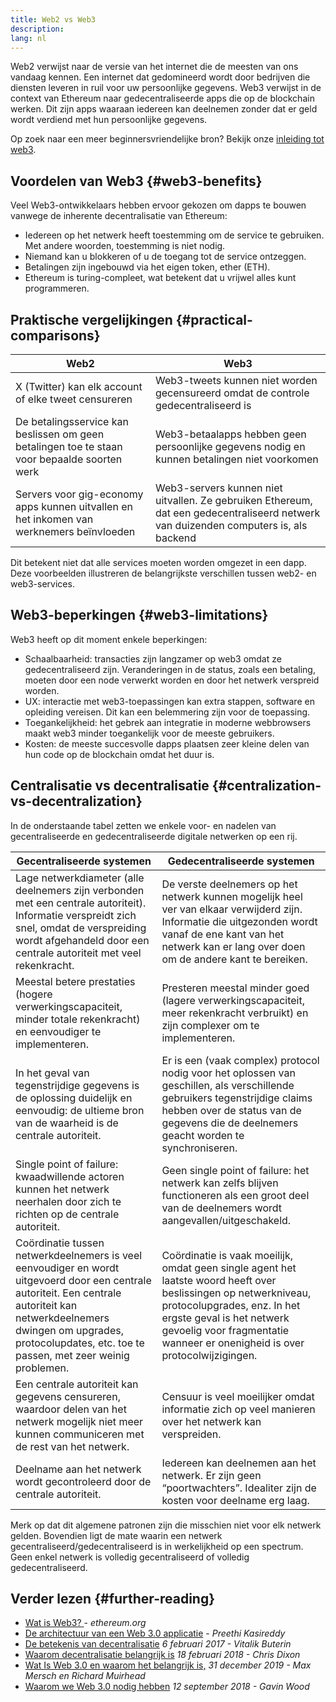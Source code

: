 ```yaml
---
title: Web2 vs Web3
description:
lang: nl
---
```


Web2 verwijst naar de versie van het internet die de meesten van ons vandaag kennen. Een internet dat gedomineerd wordt door bedrijven die diensten leveren in ruil voor uw persoonlijke gegevens. Web3 verwijst in de context van Ethereum naar gedecentraliseerde apps die op de blockchain werken. Dit zijn apps waaraan iedereen kan deelnemen zonder dat er geld wordt verdiend met hun persoonlijke gegevens.

Op zoek naar een meer beginnersvriendelijke bron? Bekijk onze [inleiding tot web3](/web3/).

## Voordelen van Web3 {#web3-benefits}

Veel Web3-ontwikkelaars hebben ervoor gekozen om dapps te bouwen vanwege de inherente decentralisatie van Ethereum:

- Iedereen op het netwerk heeft toestemming om de service te gebruiken. Met andere woorden, toestemming is niet nodig.
- Niemand kan u blokkeren of u de toegang tot de service ontzeggen.
- Betalingen zijn ingebouwd via het eigen token, ether (ETH).
- Ethereum is turing-compleet, wat betekent dat u vrijwel alles kunt programmeren.

## Praktische vergelijkingen {#practical-comparisons}

| Web2                                                                                         | Web3                                                                                                                                 |
| -------------------------------------------------------------------------------------------- | ------------------------------------------------------------------------------------------------------------------------------------ |
| X (Twitter) kan elk account of elke tweet censureren                                         | Web3-tweets kunnen niet worden gecensureerd omdat de controle gedecentraliseerd is                                                   |
| De betalingsservice kan beslissen om geen betalingen toe te staan voor bepaalde soorten werk | Web3-betaalapps hebben geen persoonlijke gegevens nodig en kunnen betalingen niet voorkomen                                          |
| Servers voor gig-economy apps kunnen uitvallen en het inkomen van werknemers beïnvloeden     | Web3-servers kunnen niet uitvallen. Ze gebruiken Ethereum, dat een gedecentraliseerd netwerk van duizenden computers is, als backend |

Dit betekent niet dat alle services moeten worden omgezet in een dapp. Deze voorbeelden illustreren de belangrijkste verschillen tussen web2- en web3-services.

## Web3-beperkingen {#web3-limitations}

Web3 heeft op dit moment enkele beperkingen:

- Schaalbaarheid: transacties zijn langzamer op web3 omdat ze gedecentraliseerd zijn. Veranderingen in de status, zoals een betaling, moeten door een node verwerkt worden en door het netwerk verspreid worden.
- UX: interactie met web3-toepassingen kan extra stappen, software en opleiding vereisen. Dit kan een belemmering zijn voor de toepassing.
- Toegankelijkheid: het gebrek aan integratie in moderne webbrowsers maakt web3 minder toegankelijk voor de meeste gebruikers.
- Kosten: de meeste succesvolle dapps plaatsen zeer kleine delen van hun code op de blockchain omdat het duur is.

## Centralisatie vs decentralisatie {#centralization-vs-decentralization}

In de onderstaande tabel zetten we enkele voor- en nadelen van gecentraliseerde en gedecentraliseerde digitale netwerken op een rij.

| Gecentraliseerde systemen                                                                                                                                                                                                                     | Gedecentraliseerde systemen                                                                                                                                                                                                                               |
| --------------------------------------------------------------------------------------------------------------------------------------------------------------------------------------------------------------------------------------------- | --------------------------------------------------------------------------------------------------------------------------------------------------------------------------------------------------------------------------------------------------------- |
| Lage netwerkdiameter (alle deelnemers zijn verbonden met een centrale autoriteit). Informatie verspreidt zich snel, omdat de verspreiding wordt afgehandeld door een centrale autoriteit met veel rekenkracht.                                | De verste deelnemers op het netwerk kunnen mogelijk heel ver van elkaar verwijderd zijn. Informatie die uitgezonden wordt vanaf de ene kant van het netwerk kan er lang over doen om de andere kant te bereiken.                                          |
| Meestal betere prestaties (hogere verwerkingscapaciteit, minder totale rekenkracht) en eenvoudiger te implementeren.                                                                                                                          | Presteren meestal minder goed (lagere verwerkingscapaciteit, meer rekenkracht verbruikt) en zijn complexer om te implementeren.                                                                                                                           |
| In het geval van tegenstrijdige gegevens is de oplossing duidelijk en eenvoudig: de ultieme bron van de waarheid is de centrale autoriteit.                                                                                                   | Er is een (vaak complex) protocol nodig voor het oplossen van geschillen, als verschillende gebruikers tegenstrijdige claims hebben over de status van de gegevens die de deelnemers geacht worden te synchroniseren.                                     |
| Single point of failure: kwaadwillende actoren kunnen het netwerk neerhalen door zich te richten op de centrale autoriteit.                                                                                                                   | Geen single point of failure: het netwerk kan zelfs blijven functioneren als een groot deel van de deelnemers wordt aangevallen/uitgeschakeld.                                                                                                            |
| Coördinatie tussen netwerkdeelnemers is veel eenvoudiger en wordt uitgevoerd door een centrale autoriteit. Een centrale autoriteit kan netwerkdeelnemers dwingen om upgrades, protocolupdates, etc. toe te passen, met zeer weinig problemen. | Coördinatie is vaak moeilijk, omdat geen single agent het laatste woord heeft over beslissingen op netwerkniveau, protocolupgrades, enz. In het ergste geval is het netwerk gevoelig voor fragmentatie wanneer er onenigheid is over protocolwijzigingen. |
| Een centrale autoriteit kan gegevens censureren, waardoor delen van het netwerk mogelijk niet meer kunnen communiceren met de rest van het netwerk.                                                                                           | Censuur is veel moeilijker omdat informatie zich op veel manieren over het netwerk kan verspreiden.                                                                                                                                                       |
| Deelname aan het netwerk wordt gecontroleerd door de centrale autoriteit.                                                                                                                                                                     | Iedereen kan deelnemen aan het netwerk. Er zijn geen “poortwachters”. Idealiter zijn de kosten voor deelname erg laag.                                                                                                                                    |

Merk op dat dit algemene patronen zijn die misschien niet voor elk netwerk gelden. Bovendien ligt de mate waarin een netwerk gecentraliseerd/gedecentraliseerd is in werkelijkheid op een spectrum. Geen enkel netwerk is volledig gecentraliseerd of volledig gedecentraliseerd.

## Verder lezen {#further-reading}

- [Wat is Web3? ](/web3/) - _ethereum.org_
- [De architectuur van een Web 3.0 applicatie](https://www.preethikasireddy.com/post/the-architecture-of-a-web-3-0-application) - _Preethi Kasireddy_
- [De betekenis van decentralisatie](https://medium.com/@VitalikButerin/the-meaning-of-decentralization-a0c92b76a274) _6 februari 2017 - Vitalik Buterin_
- [Waarom decentralisatie belangrijk is](https://medium.com/s/story/why-decentralization-matters-5e3f79f7638e) _18 februari 2018 - Chris Dixon_
- [Wat Is Web 3.0 en waarom het belangrijk is,](https://medium.com/fabric-ventures/what-is-web-3-0-why-it-matters-934eb07f3d2b) _31 december 2019 - Max Mersch en Richard Muirhead_
- [Waarom we Web 3.0 nodig hebben](https://medium.com/@gavofyork/why-we-need-web-3-0-5da4f2bf95ab) _12 september 2018 - Gavin Wood_
